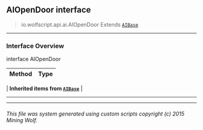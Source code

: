 ## AIOpenDoor __interface__

>io.wolfscript.api.ai.AIOpenDoor
>Extends [`AIBase`](AIBase.md)

---

### Interface Overview

interface AIOpenDoor

Method | Type   
--- | :--- 
 |
__Inherited items from [`AIBase`](AIBase.md)__ |





---



---


###### This file was system generated using custom scripts copyright (c) 2015 Mining Wolf.
	

